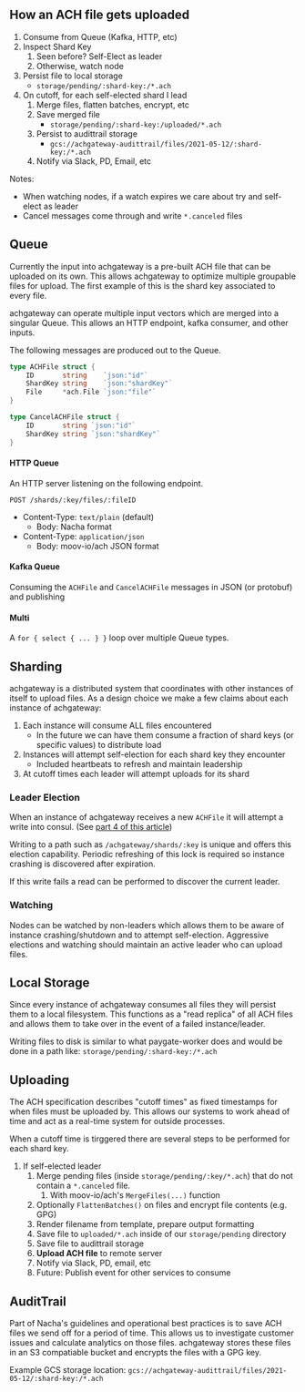 ## How an ACH file gets uploaded

1. Consume from Queue (Kafka, HTTP, etc)
1. Inspect Shard Key
   1. Seen before? Self-Elect as leader
   1. Otherwise, watch node
1. Persist file to local storage
   - `storage/pending/:shard-key:/*.ach`
1. On cutoff, for each self-elected shard I lead
   1. Merge files, flatten batches, encrypt, etc
   1. Save merged file
      - `storage/pending/:shard-key:/uploaded/*.ach`
   1. Persist to audittrail storage
      - `gcs://achgateway-audittrail/files/2021-05-12/:shard-key:/*.ach`
   1. Notify via Slack, PD, Email, etc

Notes:

- When watching nodes, if a watch expires we care about try and self-elect as leader
- Cancel messages come through and write `*.canceled` files

## Queue

Currently the input into achgateway is a pre-built ACH file that can be uploaded on its own.
This allows achgateway to optimize multiple groupable files for upload. The first example of this
is the shard key associated to every file.

achgateway can operate multiple input vectors which are merged into a singular Queue. This allows
an HTTP endpoint, kafka consumer, and other inputs.

The following messages are produced out to the Queue.

```go
type ACHFile struct {
	ID       string    `json:"id"`
	ShardKey string    `json:"shardKey"`
	File     *ach.File `json:"file"`
}
```

```go
type CancelACHFile struct {
	ID       string `json:"id"`
	ShardKey string `json:"shardKey"`
}
```

#### HTTP Queue

An HTTP server listening on the following endpoint.

```
POST /shards/:key/files/:fileID
```

- Content-Type: `text/plain` (default)
   - Body: Nacha format
- Content-Type: `application/json`
   - Body: moov-io/ach JSON format

#### Kafka Queue

Consuming the `ACHFile` and `CancelACHFile` messages in JSON (or protobuf) and publishing

#### Multi

A `for { select { ... } }` loop over multiple Queue types.

## Sharding

achgateway is a distributed system that coordinates with other instances of itself to upload files.
As a design choice we make a few claims about each instance of achgateway:

1. Each instance will consume ALL files encountered
   - In the future we can have them consume a fraction of shard keys (or specific values) to distribute load
1. Instances will attempt self-election for each shard key they encounter
   - Included heartbeats to refresh and maintain leadership
1. At cutoff times each leader will attempt uploads for its shard

### Leader Election

When an instance of achgateway receives a new `ACHFile` it will attempt a write into consul.
(See [part 4 of this article](https://clivern.com/leader-election-with-consul-and-golang/))

Writing to a path such as `/achgateway/shards/:key` is unique and offers this election capability.
Periodic refreshing of this lock is required so instance crashing is discovered after expiration.

If this write fails a read can be performed to discover the current leader.

### Watching

Nodes can be watched by non-leaders which allows them to be aware of instance crashing/shutdown and to
attempt self-election. Aggressive elections and watching should maintain an active leader who can upload files.

## Local Storage

Since every instance of achgateway consumes all files they will persist them to a local filesystem. This functions
as a "read replica" of all ACH files and allows them to take over in the event of a failed instance/leader.

Writing files to disk is similar to what paygate-worker does and would be done in a path like: `storage/pending/:shard-key:/*.ach`

## Uploading

The ACH specification describes "cutoff times" as fixed timestamps for when files must be uploaded by. This allows our
systems to work ahead of time and act as a real-time system for outside processes.

When a cutoff time is tirggered there are several steps to be performed for each shard key.

1. If self-elected leader
   1. Merge pending files (inside `storage/pending/:key/*.ach`) that do not contain a `*.canceled` file.
      1. With moov-io/ach's `MergeFiles(...)` function
   1. Optionally `FlattenBatches()` on files and encrypt file contents (e.g. GPG)
   1. Render filename from template, prepare output formatting
   1. Save file to `uploaded/*.ach` inside of our `storage/pending` directory
   1. Save file to audittrail storage
   1. **Upload ACH file** to remote server
   1. Notify via Slack, PD, email, etc
   1. Future: Publish event for other services to consume

## AuditTrail

Part of Nacha's guidelines and operational best practices is to save ACH files we send off for a period of time. This allows us to
investigate customer issues and calculate analytics on those files. achgateway stores these files in an S3 compatiable bucket
and encrypts the files with a GPG key.

Example GCS storage location: `gcs://achgateway-audittrail/files/2021-05-12/:shard-key:/*.ach`

